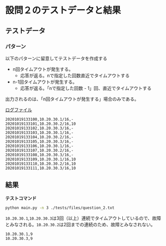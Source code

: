 # 設問２のテストデータと結果

## テストデータ

### パターン

以下のパターンに留意してテストデータを作成する

- n回タイムアウトが発生する。
  - 応答が返る。nで指定した回数直近でタイムアウトする
- n-1回タイムアウトが発生する。
  - 応答が返る。「nで指定した回数 - 1」回、直近でタイムアウトする

出力されるのは、「n回タイムアウトが発生する」場合のみである。

[ログファイル](./files/question_2.txt)

```
20201019133100,10.20.30.1/16,-
20201019133101,10.20.30.2/16,10
20201019133102,10.20.30.3/16,-
20201019133103,10.20.30.1/16,-
20201019133104,10.20.30.2/16,-
20201019133105,10.20.30.3/16,-
20201019133106,10.20.30.1/16,-
20201019133107,10.20.30.2/16,-
20201019133108,10.20.30.3/16,-
20201019133109,10.20.30.1/16,10
20201019133110,10.20.30.2/16,10
20201019133111,10.20.30.3/16,10
```

## 結果

**テストコマンド**

```bash
python main.py -n 3 ./tests/files/question_2.txt
```

`10.20.30.1`,`10.20.30.3`は3回（以上）連続でタイムアウトしているので、故障とみなされる。`10.20.30.2`は2回までの連続のため、故障とみなされない。

```
10.20.30.1,9
10.20.30.3,9
```

